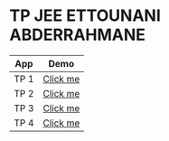 # TP JEE ETTOUNANI ABDERRAHMANE

<table>
<thead>
<tr>
<th>App</th>
<th>Demo</th>
</tr>
</thead>
<tbody>
<tr>
<td>TP 1</td>
<td><a href="">Click me</a></td>
</tr>
<tr>
<td>TP 2</td>
<td><a href="">Click me</a></td>
</tr>
<tr>
<td>TP 3</td>
<td><a href="">Click me</a></td>
</tr>
<tr>
<td>TP 4</td>
<td><a href="">Click me</a></td>
</tr>
</tbody>
</table>
